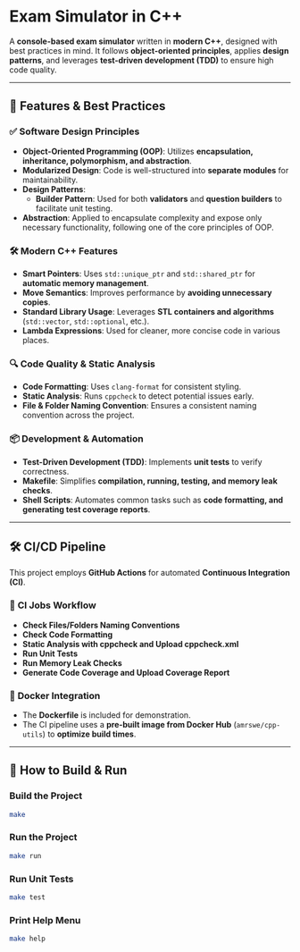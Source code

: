 # Exam Simulator in C++

A **console-based exam simulator** written in **modern C++**, designed with best practices in mind.
It follows **object-oriented principles**, applies **design patterns**, and leverages **test-driven development (TDD)** to ensure high code quality.

---

## 🚀 Features & Best Practices

### ✅ **Software Design Principles**
- **Object-Oriented Programming (OOP)**: Utilizes **encapsulation, inheritance, polymorphism, and abstraction**.
- **Modularized Design**: Code is well-structured into **separate modules** for maintainability.
- **Design Patterns**:
  - **Builder Pattern**: Used for both **validators** and **question builders** to facilitate unit testing.
- **Abstraction**: Applied to encapsulate complexity and expose only necessary functionality, following one of the core principles of OOP.

### 🛠 **Modern C++ Features**
- **Smart Pointers**: Uses `std::unique_ptr` and `std::shared_ptr` for **automatic memory management**.
- **Move Semantics**: Improves performance by **avoiding unnecessary copies**.
- **Standard Library Usage**: Leverages **STL containers and algorithms** (`std::vector`, `std::optional`, etc.).
- **Lambda Expressions**: Used for cleaner, more concise code in various places.

### 🔍 **Code Quality & Static Analysis**
- **Code Formatting**: Uses `clang-format` for consistent styling.
- **Static Analysis**: Runs `cppcheck` to detect potential issues early.
- **File & Folder Naming Convention**: Ensures a consistent naming convention across the project.

### 📦 **Development & Automation**
- **Test-Driven Development (TDD)**: Implements **unit tests** to verify correctness.
- **Makefile**: Simplifies **compilation, running, testing, and memory leak checks**.
- **Shell Scripts**: Automates common tasks such as **code formatting, and generating test coverage reports**.

---

## 🛠 **CI/CD Pipeline**
This project employs **GitHub Actions** for automated **Continuous Integration (CI)**.

### 📜 **CI Jobs Workflow**
- **Check Files/Folders Naming Conventions**
- **Check Code Formatting**
- **Static Analysis with cppcheck and Upload cppcheck.xml**
- **Run Unit Tests**
- **Run Memory Leak Checks**
- **Generate Code Coverage and Upload Coverage Report**

### 🐳 **Docker Integration**
- The **Dockerfile** is included for demonstration.
- The CI pipeline uses a **pre-built image from Docker Hub** (`amrswe/cpp-utils`) to **optimize build times**.

---

## 📌 **How to Build & Run**
### **Build the Project**
```sh
make
```

### **Run the Project**
```sh
make run
```

### **Run Unit Tests**
```sh
make test
```

### **Print Help Menu**
```sh
make help
```
